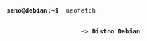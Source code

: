 <pre>

<strong>seno@debian:~$ </strong> neofetch


                    ~> <strong>Distro Debian</strong>

<pre>
